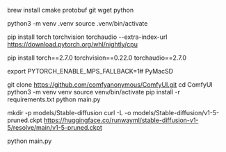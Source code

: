brew install cmake protobuf git wget python

python3 -m venv .venv
source .venv/bin/activate

pip install torch torchvision torchaudio --extra-index-url https://download.pytorch.org/whl/nightly/cpu

pip install torch==2.7.0 torchvision==0.22.0 torchaudio==2.7.0

export PYTORCH_ENABLE_MPS_FALLBACK=1# PyMacSD

git clone https://github.com/comfyanonymous/ComfyUI.git
cd ComfyUI
python3 -m venv venv
source venv/bin/activate
pip install -r requirements.txt
python main.py

mkdir -p models/Stable-diffusion
curl -L -o models/Stable-diffusion/v1-5-pruned.ckpt https://huggingface.co/runwayml/stable-diffusion-v1-5/resolve/main/v1-5-pruned.ckpt

python main.py